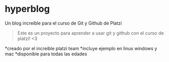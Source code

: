 # hyperblog
Un blog increíble para el curso de Git y Github de Platzi

> Este es un proyecto para aprender a usar git y github con el curso de platzi! <3

*creado por el increible platzi team
*incluye ejemplo en linux windows y mac
*disponible para todas las edades